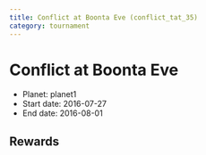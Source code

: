 ```yaml
---
title: Conflict at Boonta Eve (conflict_tat_35)
category: tournament
---
```

# Conflict at Boonta Eve

  * Planet: planet1
  * Start date: 2016-07-27
  * End date: 2016-08-01

## Rewards

